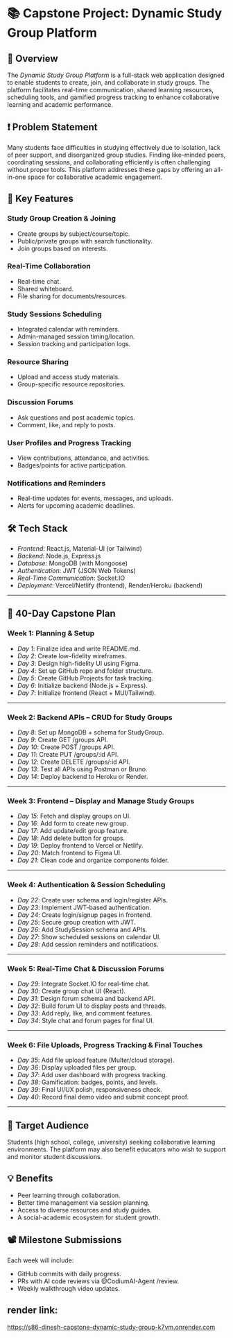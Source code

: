 # 📚 Capstone Project: Dynamic Study Group Platform

## 🚀 Overview
The *Dynamic Study Group Platform* is a full-stack web application designed to enable students to create, join, and collaborate in study groups. The platform facilitates real-time communication, shared learning resources, scheduling tools, and gamified progress tracking to enhance collaborative learning and academic performance.

## ❗ Problem Statement
Many students face difficulties in studying effectively due to isolation, lack of peer support, and disorganized group studies. Finding like-minded peers, coordinating sessions, and collaborating efficiently is often challenging without proper tools. This platform addresses these gaps by offering an all-in-one space for collaborative academic engagement.

## 🔑 Key Features

### Study Group Creation & Joining
- Create groups by subject/course/topic.
- Public/private groups with search functionality.
- Join groups based on interests.

### Real-Time Collaboration
- Real-time chat.
- Shared whiteboard.
- File sharing for documents/resources.

### Study Sessions Scheduling
- Integrated calendar with reminders.
- Admin-managed session timing/location.
- Session tracking and participation logs.

### Resource Sharing
- Upload and access study materials.
- Group-specific resource repositories.

### Discussion Forums
- Ask questions and post academic topics.
- Comment, like, and reply to posts.

### User Profiles and Progress Tracking
- View contributions, attendance, and activities.
- Badges/points for active participation.

### Notifications and Reminders
- Real-time updates for events, messages, and uploads.
- Alerts for upcoming academic deadlines.

## 🛠 Tech Stack
- *Frontend*: React.js, Material-UI (or Tailwind)
- *Backend*: Node.js, Express.js
- *Database*: MongoDB (with Mongoose)
- *Authentication*: JWT (JSON Web Tokens)
- *Real-Time Communication*: Socket.IO
- *Deployment*: Vercel/Netlify (frontend), Render/Heroku (backend)

---

## 📅 40-Day Capstone Plan

### Week 1: Planning & Setup
- *Day 1*: Finalize idea and write README.md.
- *Day 2*: Create low-fidelity wireframes.
- *Day 3*: Design high-fidelity UI using Figma.
- *Day 4*: Set up GitHub repo and folder structure.
- *Day 5*: Create GitHub Projects for task tracking.
- *Day 6*: Initialize backend (Node.js + Express).
- *Day 7*: Initialize frontend (React + MUI/Tailwind).

---

### Week 2: Backend APIs – CRUD for Study Groups
- *Day 8*: Set up MongoDB + schema for StudyGroup.
- *Day 9*: Create GET /groups API.
- *Day 10*: Create POST /groups API.
- *Day 11*: Create PUT /groups/:id API.
- *Day 12*: Create DELETE /groups/:id API.
- *Day 13*: Test all APIs using Postman or Bruno.
- *Day 14*: Deploy backend to Heroku or Render.

---

### Week 3: Frontend – Display and Manage Study Groups
- *Day 15*: Fetch and display groups on UI.
- *Day 16*: Add form to create new group.
- *Day 17*: Add update/edit group feature.
- *Day 18*: Add delete button for groups.
- *Day 19*: Deploy frontend to Vercel or Netlify.
- *Day 20*: Match frontend to Figma UI.
- *Day 21*: Clean code and organize components folder.

---

### Week 4: Authentication & Session Scheduling
- *Day 22*: Create user schema and login/register APIs.
- *Day 23*: Implement JWT-based authentication.
- *Day 24*: Create login/signup pages in frontend.
- *Day 25*: Secure group creation with JWT.
- *Day 26*: Add StudySession schema and APIs.
- *Day 27*: Show scheduled sessions on calendar UI.
- *Day 28*: Add session reminders and notifications.

---

### Week 5: Real-Time Chat & Discussion Forums
- *Day 29*: Integrate Socket.IO for real-time chat.
- *Day 30*: Create group chat UI (React).
- *Day 31*: Design forum schema and backend API.
- *Day 32*: Build forum UI to display posts and threads.
- *Day 33*: Add reply, like, and comment features.
- *Day 34*: Style chat and forum pages for final UI.

---

### Week 6: File Uploads, Progress Tracking & Final Touches
- *Day 35*: Add file upload feature (Multer/cloud storage).
- *Day 36*: Display uploaded files per group.
- *Day 37*: Add user dashboard with progress tracking.
- *Day 38*: Gamification: badges, points, and levels.
- *Day 39*: Final UI/UX polish, responsiveness check.
- *Day 40*: Record final demo video and submit concept proof.

---

## 🎯 Target Audience
Students (high school, college, university) seeking collaborative learning environments. The platform may also benefit educators who wish to support and monitor student discussions.

## 💡 Benefits
- Peer learning through collaboration.
- Better time management via session planning.
- Access to diverse resources and study guides.
- A social-academic ecosystem for student growth.

## 📽 Milestone Submissions
Each week will include:
- GitHub commits with daily progress.
- PRs with AI code reviews via @CodiumAI-Agent /review.
- Weekly walkthrough video updates.

## render link:
https://s86-dinesh-capstone-dynamic-study-group-k7vm.onrender.com



